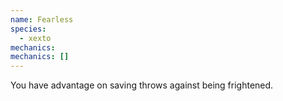 ```yaml
---
name: Fearless
species:
  - xexto
mechanics:
mechanics: []
---
```

You have advantage on saving throws against being frightened.
